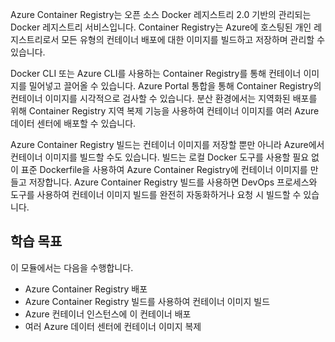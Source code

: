 Azure Container Registry는 오픈 소스 Docker 레지스트리 2.0 기반의 관리되는 Docker 레지스트리 서비스입니다. Container Registry는 Azure에 호스팅된 개인 레지스트리로서 모든 유형의 컨테이너 배포에 대한 이미지를 빌드하고 저장하며 관리할 수 있습니다.

Docker CLI 또는 Azure CLI를 사용하는 Container Registry를 통해 컨테이너 이미지를 밀어넣고 끌어올 수 있습니다. Azure Portal 통합을 통해 Container Registry의 컨테이너 이미지를 시각적으로 검사할 수 있습니다. 분산 환경에서는 지역화된 배포를 위해 Container Registry 지역 복제 기능을 사용하여 컨테이너 이미지를 여러 Azure 데이터 센터에 배포할 수 있습니다.

Azure Container Registry 빌드는 컨테이너 이미지를 저장할 뿐만 아니라 Azure에서 컨테이너 이미지를 빌드할 수도 있습니다. 빌드는 로컬 Docker 도구를 사용할 필요 없이 표준 Dockerfile을 사용하여 Azure Container Registry에 컨테이너 이미지를 만들고 저장합니다. Azure Container Registry 빌드를 사용하면 DevOps 프로세스와 도구를 사용하여 컨테이너 이미지 빌드를 완전히 자동화하거나 요청 시 빌드할 수 있습니다.

## <a name="learning-objectives"></a>학습 목표

이 모듈에서는 다음을 수행합니다.

- Azure Container Registry 배포
- Azure Container Registry 빌드를 사용하여 컨테이너 이미지 빌드
- Azure 컨테이너 인스턴스에 이 컨테이너 배포
- 여러 Azure 데이터 센터에 컨테이너 이미지 복제